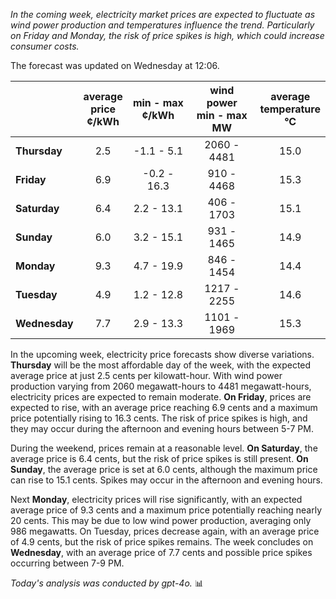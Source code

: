*In the coming week, electricity market prices are expected to fluctuate as wind power production and temperatures influence the trend. Particularly on Friday and Monday, the risk of price spikes is high, which could increase consumer costs.*

The forecast was updated on Wednesday at 12:06.

|            | average<br>price<br>¢/kWh | min - max<br>¢/kWh | wind power<br>min - max<br>MW | average<br>temperature<br>°C |
|:-----------|:----------------:|:----------------:|:-------------:|:-------------:|
| **Thursday**    | 2.5                | -1.1 - 5.1          | 2060 - 4481      | 15.0          |
| **Friday**  | 6.9                | -0.2 - 16.3         | 910 - 4468       | 15.3          |
| **Saturday**   | 6.4                | 2.2 - 13.1          | 406 - 1703       | 15.1          |
| **Sunday**  | 6.0                | 3.2 - 15.1          | 931 - 1465       | 14.9          |
| **Monday**  | 9.3                | 4.7 - 19.9          | 846 - 1454       | 14.4          |
| **Tuesday**    | 4.9                | 1.2 - 12.8          | 1217 - 2255      | 14.6          |
| **Wednesday**| 7.7                | 2.9 - 13.3          | 1101 - 1969      | 15.3          |

In the upcoming week, electricity price forecasts show diverse variations. **Thursday** will be the most affordable day of the week, with the expected average price at just 2.5 cents per kilowatt-hour. With wind power production varying from 2060 megawatt-hours to 4481 megawatt-hours, electricity prices are expected to remain moderate. **On Friday**, prices are expected to rise, with an average price reaching 6.9 cents and a maximum price potentially rising to 16.3 cents. The risk of price spikes is high, and they may occur during the afternoon and evening hours between 5-7 PM.

During the weekend, prices remain at a reasonable level. **On Saturday**, the average price is 6.4 cents, but the risk of price spikes is still present. **On Sunday**, the average price is set at 6.0 cents, although the maximum price can rise to 15.1 cents. Spikes may occur in the afternoon and evening hours.

Next **Monday**, electricity prices will rise significantly, with an expected average price of 9.3 cents and a maximum price potentially reaching nearly 20 cents. This may be due to low wind power production, averaging only 986 megawatts. On Tuesday, prices decrease again, with an average price of 4.9 cents, but the risk of price spikes remains. The week concludes on **Wednesday**, with an average price of 7.7 cents and possible price spikes occurring between 7-9 PM.

*Today's analysis was conducted by gpt-4o.* 📊
